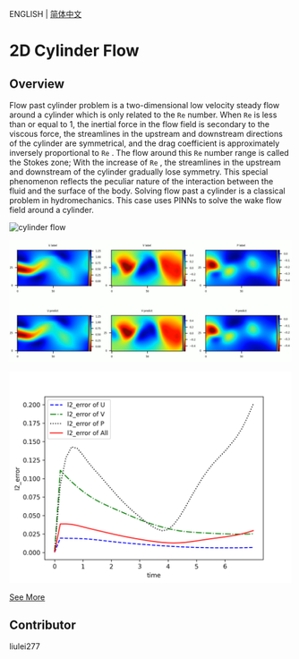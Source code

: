ENGLISH | [简体中文](README_CN.md)

# 2D Cylinder Flow

## Overview

Flow past cylinder problem is a two-dimensional low velocity steady flow around a cylinder which is only related to the `Re` number. When `Re` is less than or equal to 1, the inertial force in the flow field is secondary to the viscous force, the streamlines in the upstream and downstream directions of the cylinder are symmetrical, and the drag coefficient is approximately inversely proportional to `Re` . The flow around this `Re` number range is called the Stokes zone; With the increase of `Re` , the streamlines in the upstream and downstream of the cylinder gradually lose symmetry. This special phenomenon reflects the peculiar nature of the interaction between the fluid and the surface of the body. Solving flow past a cylinder is a classical problem in hydromechanics. This case uses PINNs to solve the wake flow field around a cylinder.

![cylinder flow](images/cylinder_flow.gif)

![flow](images/image-flow.png)

![Time Error](images/TimeError_epoch5000.png)

[See More](https://gitee.com/mindspore/mindscience/blob/r0.2.0/MindFlow/applications/physics_driven/cylinder_flow/navier_stokes2D.ipynb)

## Contributor

liulei277